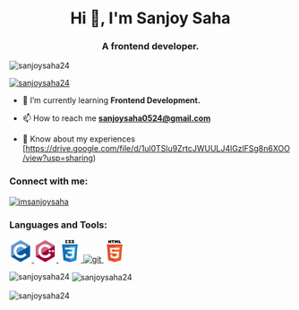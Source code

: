 <h1 align="center">Hi 👋, I'm Sanjoy Saha</h1>
<h3 align="center">A frontend developer.</h3>

<p align="left"> <img src="https://komarev.com/ghpvc/?username=sanjoysaha24&label=Profile%20views&color=0e75b6&style=flat" alt="sanjoysaha24" /> </p>

<p align="left"> <a href="https://github.com/ryo-ma/github-profile-trophy"><img src="https://github-profile-trophy.vercel.app/?username=sanjoysaha24" alt="sanjoysaha24" /></a> </p>

- 🌱 I’m currently learning **Frontend Development.**

- 📫 How to reach me **sanjoysaha0524@gmail.com**

- 📄 Know about my experiences [https://drive.google.com/file/d/1ul0TSlu9ZrtcJWUULJ4lGzlFSg8n6XOO/view?usp=sharing)

<h3 align="left">Connect with me:</h3>
<p align="left">
<a href="https://twitter.com/imsanjoysaha" target="blank"><img align="center" src="https://cdn.jsdelivr.net/npm/simple-icons@3.0.1/icons/twitter.svg" alt="imsanjoysaha" height="30" width="40" /></a>
</p>

<h3 align="left">Languages and Tools:</h3>
<p align="left"> <a href="https://www.cprogramming.com/" target="_blank"> <img src="https://raw.githubusercontent.com/devicons/devicon/master/icons/c/c-original.svg" alt="c" width="40" height="40"/> </a> <a href="https://www.w3schools.com/cpp/" target="_blank"> <img src="https://raw.githubusercontent.com/devicons/devicon/master/icons/cplusplus/cplusplus-original.svg" alt="cplusplus" width="40" height="40"/> </a> <a href="https://www.w3schools.com/css/" target="_blank"> <img src="https://raw.githubusercontent.com/devicons/devicon/master/icons/css3/css3-original-wordmark.svg" alt="css3" width="40" height="40"/> </a> <a href="https://git-scm.com/" target="_blank"> <img src="https://www.vectorlogo.zone/logos/git-scm/git-scm-icon.svg" alt="git" width="40" height="40"/> </a> <a href="https://www.w3.org/html/" target="_blank"> <img src="https://raw.githubusercontent.com/devicons/devicon/master/icons/html5/html5-original-wordmark.svg" alt="html5" width="40" height="40"/> </a> </p>

<p><img align="left" src="https://github-readme-stats.vercel.app/api/top-langs?username=sanjoysaha24&show_icons=true&locale=en&layout=compact" alt="sanjoysaha24" /></p>

<p>&nbsp;<img align="center" src="https://github-readme-stats.vercel.app/api?username=sanjoysaha24&show_icons=true&locale=en" alt="sanjoysaha24" /></p>

<p><img align="center" src="https://github-readme-streak-stats.herokuapp.com/?user=sanjoysaha24&" alt="sanjoysaha24" /></p>
